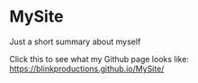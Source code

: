 # MySite
Just a short summary about myself

Click this to see what my Github page looks like:
https://blinkproductions.github.io/MySite/
